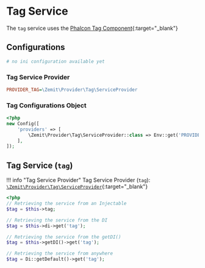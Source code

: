 # Tag Service

The `tag` service uses the [Phalcon Tag Component](https://docs.phalcon.io/latest/api/phalcon_tag){:target="_blank"}

## Configurations

```ini
# no ini configuration available yet
```

### Tag Service Provider

```ini
PROVIDER_TAG=\Zemit\Provider\Tag\ServiceProvider
```

### Tag Configurations Object

```php
<?php
new Config([
    'providers' => [
        \Zemit\Provider\Tag\ServiceProvider::class => Env::get('PROVIDER_TAG', \Zemit\Provider\Tag\ServiceProvider::class),
    ],
]);
```

## Tag Service (`tag`)

!!! info "Tag Service Provider"
    Tag Service Provider (`tag`):
    [`\Zemit\Provider\Tag\ServiceProvider`](https://github.com/zemit-cms/core/blob/master/src/Provider/Tag/ServiceProvider.php){:target="_blank"}

```php
<?php
// Retrieving the service from an Injectable
$tag = $this->tag;

// Retrieving the service from the DI
$tag = $this->di->get('tag');

// Retrieving the service from the getDI()
$tag = $this->getDI()->get('tag');

// Retrieving the service from anywhere
$tag = Di::getDefault()->get('tag');
```

